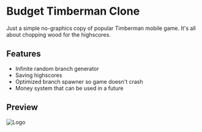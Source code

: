 # Budget Timberman Clone

Just a simple no-graphics copy of popular Timberman mobile game. It's all about chopping wood for the highscores.

## Features

- Infinite random branch generator
- Saving highscores
- Optimized branch spawner so game doesn't crash
- Money system that can be used in a future

## Preview
![Logo](https://i.ibb.co/xXZX3Nd/XD.png)
